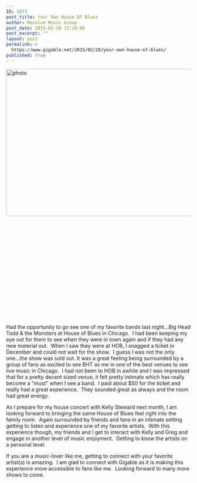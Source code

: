 ```yaml
---
ID: 1873
post_title: Your Own House Of Blues
author: Revolve Music Group
post_date: 2015-02-28 12:10:06
post_excerpt: ""
layout: post
permalink: >
  https://www.gigable.net/2015/02/28/your-own-house-of-blues/
published: true
---
```

<a href="http://gigable.net/wp-content/uploads/2015/02/photo.jpg"><img class="alignleft size-full wp-image-1876" src="http://gigable.net/wp-content/uploads/2015/02/photo.jpg" alt="photo" width="640" height="400" /></a>

&nbsp;

&nbsp;

&nbsp;

&nbsp;

&nbsp;

&nbsp;

&nbsp;

&nbsp;

&nbsp;

Had the opportunity to go see one of my favorite bands last night...Big Head Todd &amp; the Monsters at House of Blues in Chicago.  I had been keeping my eye out for them to see when they were in town again and if they had any new material out.  When I saw they were at HOB, I snagged a ticket in December and could not wait for the show.  I guess I was not the only one...the show was sold out. It was a great feeling being surrounded by a group of fans as excited to see BHT as me in one of the best venues to see live music in Chicago.  I had not been to HOB in awhile and I was impressed that for a pretty decent sized venue, it felt pretty intimate which has really become a "must" when I see a band.  I paid about $50 for the ticket and really had a great experience.  They sounded great as always and the room had great energy.

As I prepare for my house concert with Kelly Steward next month, I am looking forward to bringing the same House of Blues feel right into the family room.  Again surrounded by friends and fans in an intimate setting getting to listen and experience one of my favorite artists.  With this experience though, my friends and I get to interact with Kelly and Greg and engage in another level of music enjoyment.  Getting to know the artists on a personal level.

If you are a music-lover like me, getting to connect with your favorite artist(s) is amazing.  I am glad to connect with Gigable as it is making this experience more accessible to fans like me.  Looking forward to many more shows to come.
